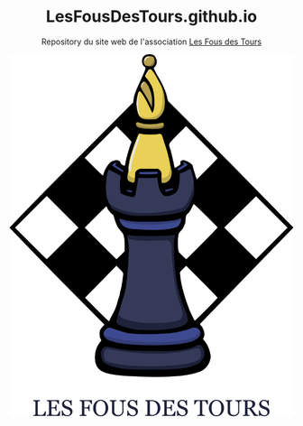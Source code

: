 
<div align="center" >

# LesFousDesTours.github.io

Repository du site web de l'association [Les Fous des Tours](https://lesfousdestours.github.io)

[![##lesfousdestours.github.io](images/Logo_final_vect.svg)](https://lesfousdestours.github.io/)





</div>
